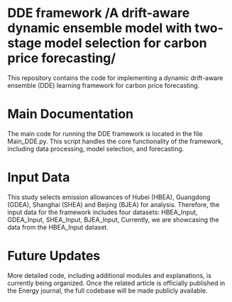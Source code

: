 # DDE framework  /A drift-aware dynamic ensemble model with two-stage model selection for carbon price forecasting/

This repository contains the code for implementing a dynamic drift-aware ensemble (DDE) learning framework for carbon price forecasting.

# Main Documentation
The main code for running the DDE framework is located in the file Main_DDE.py.  This script handles the core functionality of the framework, including data processing, model selection, and forecasting.

# Input Data
This study selects emission allowances of Hubei (HBEA), Guangdong (GDEA), Shanghai (SHEA) and Beijing (BJEA) for analysis. Therefore, the input data for the framework includes four datasets:
  HBEA_Input,
  GDEA_Input,
  SHEA_Input,
  BJEA_Input,
Currently, we are showcasing the data from the HBEA_Input dataset.

# Future Updates
More detailed code, including additional modules and explanations, is currently being organized.  Once the related article is officially published in the Energy journal, the full codebase will be made publicly available.
